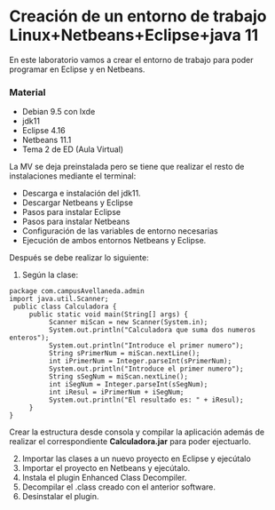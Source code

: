 # Creación de un entorno de trabajo Linux+Netbeans+Eclipse+java 11

En este laboratorio vamos a crear el entorno de trabajo para poder programar en Eclipse y en Netbeans. 

### Material

* Debian 9.5 con lxde
* jdk11
* Eclipse 4.16
* Netbeans 11.1
* Tema 2 de ED (Aula Virtual)

La MV se deja preinstalada pero se tiene que realizar el resto de instalaciones mediante el terminal:

* Descarga e instalación del jdk11. 
* Descargar Netbeans y Eclipse
* Pasos para instalar Eclipse
* Pasos para instalar Netbeans
* Configuración de las variables de entorno necesarias
* Ejecución de ambos entornos Netbeans y Eclipse.

Después se debe realizar lo siguiente:

1. Según la clase:

```
package com.campusAvellaneda.admin
import java.util.Scanner;
 public class Calculadora {
     public static void main(String[] args) {
          Scanner miScan = new Scanner(System.in);
          System.out.println("Calculadora que suma dos numeros enteros");
          System.out.println("Introduce el primer numero");
          String sPrimerNum = miScan.nextLine();
          int iPrimerNum = Integer.parseInt(sPrimerNum);
          System.out.println("Introduce el primer numero");
          String sSegNum = miScan.nextLine();
          int iSegNum = Integer.parseInt(sSegNum);
          int iResul = iPrimerNum + iSegNum;
          System.out.println("El resultado es: " + iResul);
     }
}
```

Crear la estructura desde consola y compilar la aplicación además de realizar el correspondiente **Calculadora.jar** para poder ejectuarlo.

2. Importar las clases a un nuevo proyecto en Eclipse y ejecútalo
3. Importar el proyecto en Netbeans y ejecútalo.
4. Instala el plugin Enhanced Class Decompiler. 
5. Decompilar el .class creado con el anterior software.
6. Desinstalar el plugin.

